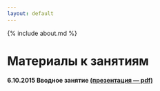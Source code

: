 ```yaml
---
layout: default
---
```

{% include about.md %}

# Материалы к занятиям

**6.10.2015 Вводное занятие [(презентация — pdf)](pdf/01-Introduction.pdf)**

<!--<div class="home">

  <h1 class="page-heading">Материалы к занятиям:</h1>

  <ul class="post-list">
    {% for post in site.posts %}
      <li>
        <span class="post-meta">{{ post.date | date: "%b %-d, %Y" }}</span>

        <h2>
          <a class="post-link" href="{{ post.url | prepend: site.baseurl }}">{{ post.title }}</a>
        </h2>
      </li>
    {% endfor %}
  </ul>

  <p class="rss-subscribe">subscribe <a href="{{ "/feed.xml" | prepend: site.baseurl }}">via RSS</a></p>

</div>
-->
